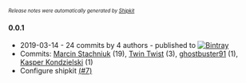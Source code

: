 <sup><sup>*Release notes were automatically generated by [Shipkit](http://shipkit.org/)*</sup></sup>

#### 0.0.1
 - 2019-03-14 - 24 commits by 4 authors - published to [![Bintray](https://img.shields.io/badge/Bintray-0.0.1-green.svg)](https://bintray.com/shipkit-bootstrap/bootstrap/maven/0.0.1)
 - Commits: [Marcin Stachniuk](https://github.com/mstachniuk) (19), [Twin Twist](https://github.com/TwinTwist) (3), [ghostbuster91](https://github.com/ghostbuster91) (1), [Kasper Kondzielski](https://github.com/ghostbuster91) (1)
 - Configure shipkit [(#7)](https://github.com/ghostbuster91/shipkit-workshop-7/pull/7)

